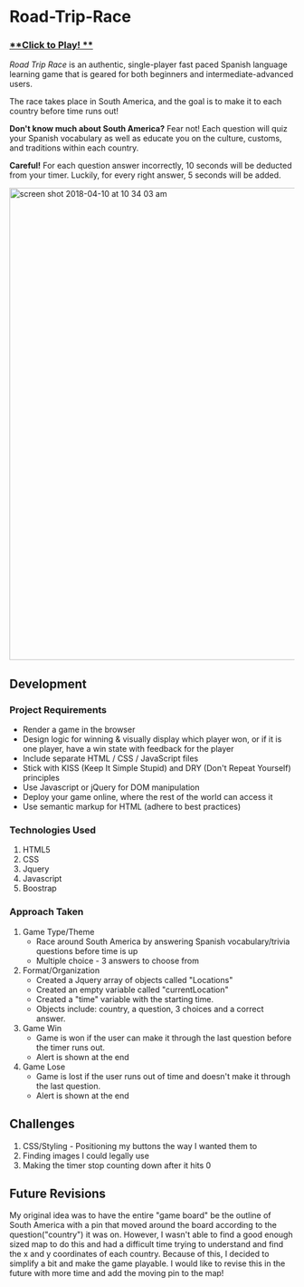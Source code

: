 # Road-Trip-Race

### [**Click to Play! **](https://smithalex24.github.io/Road-Trip-Race/)<br>

*Road Trip Race* is an authentic, single-player fast paced Spanish language learning game that is geared for both beginners and intermediate-advanced users.

The race takes place in South America, and the goal is to make it to each country before time runs out! 

**Don't know much about South America?** Fear not! Each question will quiz your Spanish vocabulary as well as educate you on the culture, customs, and traditions within each country.

**Careful!** For each question answer incorrectly, 10 seconds will be deducted from your timer. Luckily, for every right answer, 5 seconds will be added.

<img width="833" alt="screen shot 2018-04-10 at 10 34 03 am" src="https://user-images.githubusercontent.com/36453286/38573970-7107873c-3cac-11e8-9e3b-9dca06cf9cb6.png">


## Development 

### Project Requirements

* Render a game in the browser
* Design logic for winning & visually display which player won, or if it is one player, have a win state with feedback for the player
* Include separate HTML / CSS / JavaScript files
* Stick with KISS (Keep It Simple Stupid) and DRY (Don't Repeat Yourself) principles
* Use Javascript or jQuery for DOM manipulation
* Deploy your game online, where the rest of the world can access it
* Use semantic markup for HTML (adhere to best practices)

### Technologies Used

1. HTML5
2. CSS
3. Jquery 
4. Javascript 
5. Boostrap

### Approach Taken

1. Game Type/Theme
    * Race around South America by answering Spanish vocabulary/trivia questions before time is up
    * Multiple choice - 3 answers to choose from 
2. Format/Organization
    * Created a Jquery array of objects called "Locations"
    * Created an empty variable called "currentLocation" 
    * Created a "time" variable with the starting time.
    * Objects include: country, a question, 3 choices and a correct answer.
3. Game Win 
    * Game is won if the user can make it through the last question before the timer runs out.
    * Alert is shown at the end
4. Game Lose 
    * Game is lost if the user runs out of time and doesn't make it through the last question.
    * Alert is shown at the end

## Challenges 

1. CSS/Styling - Positioning my buttons the way I wanted them to
2. Finding images I could legally use
3. Making the timer stop counting down after it hits 0

## Future Revisions

My original idea was to have the entire "game board" be the outline of South America with a pin that moved around the board according to the question("country") it was on. 
However, I wasn't able to find a good enough sized map to do this and had a difficult time trying to understand and find the x and y coordinates of each country. Because of this, I decided to simplify a bit and make the game playable. 
I would like to revise this in the future with more time and add the moving pin to the map!
